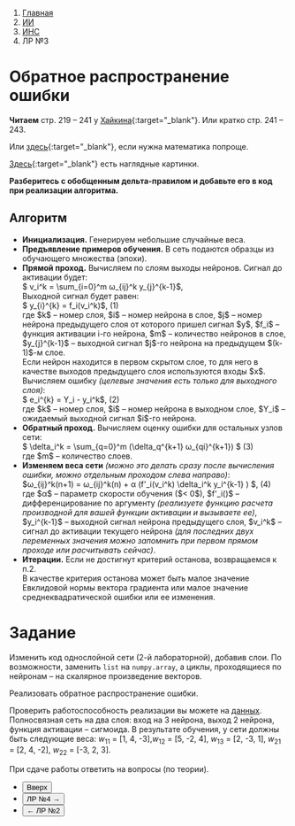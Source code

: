 <ol class="breadcrumb">
  <li class="breadcrumb-item"><a href="{{ site.baseurl }}">Главная</a></li>
  <li class="breadcrumb-item"><a href="{{ site.baseurl }}/artificial-intelligence/index.html">ИИ</a></li>
  <li class="breadcrumb-item"><a href="{{ site.baseurl }}/artificial-intelligence/ANN/index.html">ИНС</a></li>
  <li class="breadcrumb-item active">ЛР №3</li>
</ol>

<nav>
  <ul></ul>
</nav>

# Обратное распространение ошибки

**Читаем** cтр. 219 – 241 у [Хайкина](https://palchevsky.ru/uploads/books/1.pdf){:target="_blank"}.
Или кратко стр. 241 – 243.

Или [здесь](https://neerc.ifmo.ru/wiki/index.php?title=%D0%9E%D0%B1%D1%80%D0%B0%D1%82%D0%BD%D0%BE%D0%B5_%D1%80%D0%B0%D1%81%D0%BF%D1%80%D0%BE%D1%81%D1%82%D1%80%D0%B0%D0%BD%D0%B5%D0%BD%D0%B8%D0%B5_%D0%BE%D1%88%D0%B8%D0%B1%D0%BA%D0%B8){:target="_blank"}, если нужна математика попроще.

[Здесь](https://robocraft.ru/algorithm/560){:target="_blank"} есть наглядные картинки.

**Разберитесь с обобщенным дельта-правилом и добавьте его в код при реализации алгоритма.**

## Алгоритм

<ul>
<li>
<b>Инициализация.</b>
Генерируем небольшие случайные веса.
</li>
<li>
<b>Предъявление примеров обучения.</b>
В сеть подаются образцы из обучающего множества (эпохи).
</li>
<li>
<b>Прямой проход.</b>
Вычисляем по слоям выходы нейронов. Сигнал до активации будет:
<br>
$ v_i^k = \sum_{i=0}^m ω_{ij}^k y_{j}^{k-1}$,
<br>Выходной сигнал будет равен:<br>
$ y_{i}^{k} = f_i(v_i^k)$, <a id="eq_1" class="float-end">(1)</a>
<br>
где $k$ – номер слоя, $i$ – номер нейрона в слое, $j$ – номер нейрона предыдущего слоя от которого пришел сигнал $y$, $f_i$ – функция активации i-го нейрона, $m$ – количество нейронов в слое, $y_{j}^{k-1}$ – выходной сигнал $j$-го нейрона на предыдущем $(k-1)$-м слое.
<br>Если нейрон находится в первом скрытом слое, то для него в качестве выходов предыдущего слоя используются входы $x$.
<br>Вычисляем ошибку <i>(целевые значения есть только для выходного слоя)</i>:
<br>
$ e_i^{k} = Y_i - y_i^k$, <a id="eq_2" class="float-end">(2)</a>
<br>
где $k$ – номер слоя, $i$ – номер нейрона в выходном слое, $Y_i$ – ожидаемый выходной сигнал $i$-го нейрона.
</li>
<li>
<b>Обратный проход.</b>
Вычисляем оценку ошибки для остальных узлов сети:
<br>
$ \delta_i^k = \sum_{q=0}^m (\delta_q^{k+1} ω_{qi}^{k+1}) $ <a id="eq_3" class="float-end">(3)</a>
<br>где $m$ – количество слоев.
</li>
<li>
<b>Изменяем веса сети</b> <i>(можно это делать сразу после вычисления ошибки, можно отдельным проходом слева направо)</i>:
<br>
$ω_{ij}^k(n+1) = ω_{ij}^k(n) + α (f'_i(v_i^k) \delta_i^k y_i^{k-1} ) $,	<a id="eq_4" class="float-end">(4)</a>
<br>где $α$ – параметр скорости обучения ($< 0$), $f'_i()$ – дифференцирование по аргументу <i>(реализуете функцию расчета производной для вашей функции активации и вызываете ее)</i>, $y_i^{k-1}$ – выходной сигнал нейрона предыдущего слоя, $v_i^k$ – сигнал до активации текущего нейрона <i>(для последних двух переменных значения можно запомнить при первом прямом проходе или расчитывать сейчас)</i>.
</li>
<li>
<b>Итерации.</b>
Если не достигнут критерий останова, возвращаемся к п.2.
<br>В качестве критерия останова может быть малое значение Евклидовой нормы вектора градиента или малое значение среднеквадратической ошибки или ее изменения.
</li>
</ul>

# Задание

Изменить код однослойной сети (2-й лабораторной), добавив слои. По возможности, заменить `list` на `numpy.array`, а циклы, проходящиеся по нейронам – на скалярное произведение векторов.

Реализовать обратное распространение ошибки.

Проверить работоспособность реализации вы можете на [данных](https://disk.yandex.ru/d/2eiL2A0wTPXk_g). Полносвязная сеть на два слоя: вход на 3 нейрона, выход 2 нейрона, функция активации – сигмоида. В результате обучения, у сети должны быть следующие веса: $w_{11}$ = [1, 4, -3],$w_{12}$ = [5, -2, 4], $w_{13}$ = [2, -3, 1], $w_{21}$ = [2, 4, -2], $w_{22}$ = [-3, 2, 3].

При сдаче работы ответить на вопросы (по теории).

<div class="row">
  <div class="col-lg-12">
    <ul class="list-unstyled">
      <li class="float-end">
        <button type="button" class="btn btn-outline-primary" onclick="window.location.href='#обратное-распространение-ошибки';">Вверх</button>
      </li>
      <li  class="float-end">
       <button type="button" class="btn btn-primary" onclick="window.location.href='{{ site.baseurl }}/artificial-intelligence/ANN/labs/lab4.html';">ЛР №4 →</button>
     </li>
      <li>
        <button type="button" class="btn btn-primary" onclick="window.location.href='{{ site.baseurl }}/artificial-intelligence/ANN/labs/lab2.html';">← ЛР №2</button>
      </li>
    </ul>
  </div>
</div>
